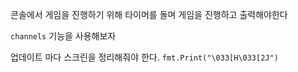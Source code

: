 콘솔에서 게임을 진행하기 위해 타이머를 돌며 게임을 진행하고 출력해야한다

`channels` 기능을 사용해보자

업데이트 마다 스크린을 정리해줘야 한다.
`fmt.Print("\033[H\033[2J")`